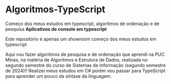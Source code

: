 # Algoritmos-TypeScript
Começo dos meus estudos em typescript, algoritmos de ordenação e de pesquisa
**Aplicativos de console em typescript**

Este repositório é apenas um showroom começo dos meus estudos em typescript

Aqui vou fazer algoritmos de pesquisa e de ordenação que aprendi na PUC Minas, na matéria de Algoritmos e Estrutura de Dados, realizada no segundo semestre do curso de Sistemas de Informação (segundo semestre de 2024)!!
Realizei meus estudos em C# porém vou passar para TypeScript para aprender um pouco da sintaxe da linguagem.
